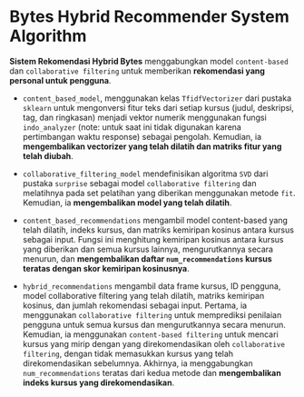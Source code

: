 # Bytes Hybrid Recommender System Algorithm

**Sistem Rekomendasi Hybrid Bytes** menggabungkan model `content-based` dan `collaborative filtering` untuk memberikan **rekomendasi yang personal untuk pengguna**.

* `content_based_model`, menggunakan kelas `TfidfVectorizer` dari pustaka 
`sklearn` untuk mengonversi fitur teks dari setiap kursus (judul, deskripsi, tag, dan ringkasan) menjadi vektor numerik menggunakan fungsi `indo_analyzer` (note: untuk saat ini tidak digunakan karena pertimbangan waktu response) sebagai pengolah. Kemudian, ia **mengembalikan vectorizer yang telah dilatih dan matriks fitur yang telah diubah**.

* `collaborative_filtering_model` mendefinisikan algoritma `SVD` dari pustaka `surprise` sebagai model `collaborative filtering` dan melatihnya pada set pelatihan yang diberikan menggunakan metode `fit`. Kemudian, ia **mengembalikan model yang telah dilatih**.

* `content_based_recommendations` mengambil model content-based yang telah dilatih, indeks kursus, dan matriks kemiripan kosinus antara kursus sebagai input. Fungsi ini menghitung kemiripan kosinus antara kursus yang diberikan dan semua kursus lainnya, mengurutkannya secara menurun, dan **mengembalikan daftar `num_recommendations` kursus teratas dengan skor kemiripan kosinusnya**.

* `hybrid_recommendations` mengambil data frame kursus, ID pengguna, model collaborative filtering yang telah dilatih, matriks kemiripan kosinus, dan jumlah rekomendasi sebagai input. Pertama, ia menggunakan `collaborative filtering` untuk memprediksi penilaian pengguna untuk semua kursus dan mengurutkannya secara menurun. Kemudian, ia menggunakan `content-based filtering` untuk mencari kursus yang mirip dengan yang direkomendasikan oleh `collaborative filtering`, dengan tidak memasukkan kursus yang telah direkomendasikan sebelumnya. Akhirnya, ia menggabungkan `num_recommendations` teratas dari kedua metode dan **mengembalikan indeks kursus yang direkomendasikan**.
